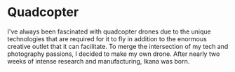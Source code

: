 # Quadcopter

I've always been fascinated with quadcopter drones due to the unique technologies that are required for it to fly in addition to the enormous creative outlet that it can facilitate. To merge the intersection of my tech and photography passions, I decided to make my own drone. After nearly two weeks of intense research and manufacturing, Ikana was born.
